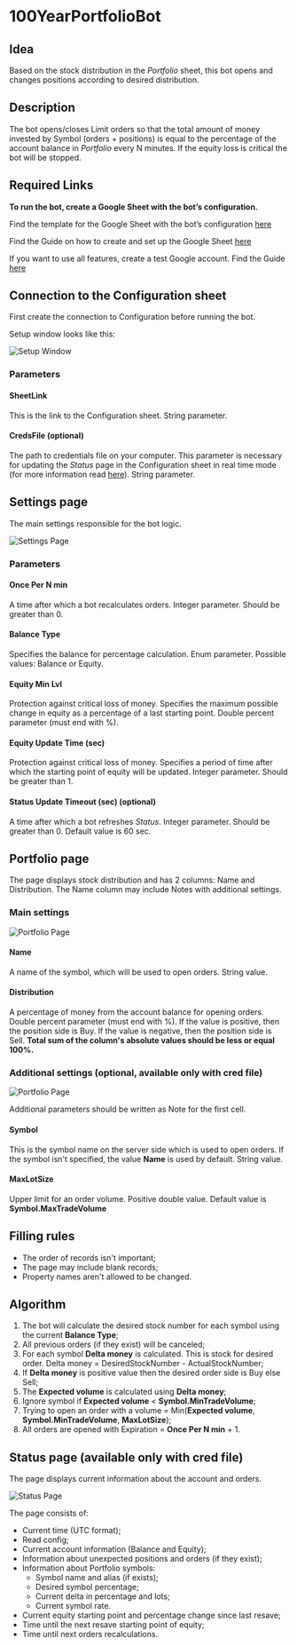 100YearPortfolioBot
===

## Idea
Based on the stock distribution in the *Portfolio* sheet, this bot opens and changes positions according to desired distribution.

## Description
The bot opens/closes Limit orders so that the total amount of money invested by Symbol (orders + positions) is equal to the percentage of the account balance in *Portfolio* every N minutes.
If the equity loss is critical the bot will be stopped.

## Required Links
**To run the bot, create a Google Sheet with the bot’s configuration.**

Find the template for the Google Sheet with the bot’s configuration [here](https://docs.google.com/spreadsheets/d/1ZsGQNKJPx-6uD1zk2xgob47NaAbp7BRLplIflFuM2XU/edit?usp=sharing)

Find the Guide on how to create and set up the Google Sheet [here](https://github.com/SoftFx/AlgoBots/wiki/How-to-copy-Google-sheet-config-for-a-bot%3F)

If you want to use all features, create a test Google account. Find the Guide [here](https://github.com/SoftFx/AlgoBots/wiki/How-to-connect-with-Google-Service-credentials%3F)

## Connection to the Configuration sheet
First create the connection to Configuration before running the bot.

Setup window looks like this:

![Setup Window](screens/SetupWindow.png)

### Parameters

#### **SheetLink**
This is the link to the Configuration sheet. String parameter.

#### **CredsFile (optional)**
The path to credentials file on your computer. This parameter is necessary for updating the *Status* page in the Configuration sheet in real time mode (for more information read [here](https://github.com/SoftFx/AlgoBots/wiki/How-to-connect-with-Google-Service-credentials%3F)). String parameter.


## Settings page
The main settings responsible for the bot logic.

![Settings Page](screens/SettingsPage.png)

### Parameters

#### **Once Per N min**
A time after which a bot recalculates orders. Integer parameter. Should be greater than 0.

#### **Balance Type**
Specifies the balance for percentage calculation. Enum parameter. Possible values: Balance or Equity.

#### **Equity Min Lvl**
Protection against critical loss of money. Specifies the maximum possible change in equity as a percentage of a last starting point. Double percent parameter (must end with %).

#### **Equity Update Time (sec)**
Protection against critical loss of money. Specifies a period of time after which the starting point of equity will be updated. Integer parameter. Should be greater than 1.

#### **Status Update Timeout (sec) (optional)**
A time after which a bot refreshes *Status*. Integer parameter. Should be greater than 0. Default value is 60 sec.



## Portfolio page

The page displays stock distribution and has 2 columns: Name and Distribution. The Name column may include Notes with additional settings.


### Main settings

![Portfolio Page](screens/PortfolioPage.png)

#### **Name**
A name of the symbol, which will be used to open orders. String value.

#### **Distribution**
A percentage of money from the account balance for opening orders. Double percent parameter (must end with %). If the value is positive, then the position side is Buy. If the value is negative, then the position side is Sell. **Total sum of the column's absolute values should be less or equal 100%.**

### Additional settings (optional, **available only with cred file**)

![Portfolio Page](screens/NoteSettings.png)

Additional parameters should be written as Note for the first cell.

#### **Symbol**
This is the symbol name on the server side which is used to open orders. If the symbol isn't specified, the value **Name** is used by default. String value.

#### **MaxLotSize**
Upper limit for an order volume. Positive double value. Default value is **Symbol.MaxTradeVolume**

## Filling rules
- The order of records isn't important;
- The page may include blank records;
- Property names aren't allowed to be changed.

## Algorithm

1. The bot will calculate the desired stock number for each symbol using the current **Balance Type**;
2. All previous orders (if they exist) will be canceled;
3. For each symbol **Delta money** is calculated. This is stock for desired order. Delta money = DesiredStockNumber - ActualStockNumber;
4. If **Delta money** is positive value then the desired order side is Buy else Sell;
5. The **Expected volume** is calculated using **Delta money**;
6. Ignore symbol if **Expected volume** < **Symbol.MinTradeVolume**;
7. Trying to open an order with a volume = Min(**Expected volume**, **Symbol.MinTradeVolume**, **MaxLotSize**);
8. All orders are opened with Expiration = **Once Per N min** + 1.

## Status page (available only with cred file)
The page displays current information about the account and orders.

![Status Page](screens/StatusPage.png)

The page consists of:
- Current time (UTC format);
- Read config;
- Current account information (Balance and Equity);
- Information about unexpected positions and orders (if they exist);
- Information about Portfolio symbols:
    - Symbol name and alias (if exists);
    - Desired symbol percentage;
    - Current delta in percentage and lots;
    - Current symbol rate.
- Current equity starting point and percentage change since last resave;
- Time until the next resave starting point of equity;
- Time until next orders recalculations.

